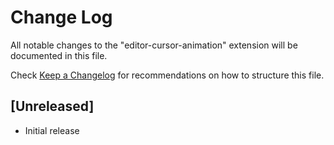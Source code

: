 # Change Log

All notable changes to the "editor-cursor-animation" extension will be documented in this file.

Check [Keep a Changelog](http://keepachangelog.com/) for recommendations on how to structure this file.

## [Unreleased]

- Initial release